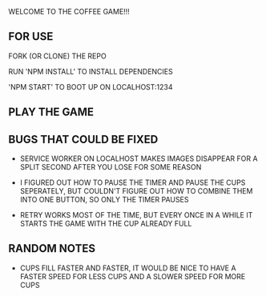 WELCOME TO THE COFFEE GAME!!!



## FOR USE ##

FORK (OR CLONE) THE REPO

RUN 'NPM INSTALL' TO INSTALL DEPENDENCIES

'NPM START' TO BOOT UP ON LOCALHOST:1234



## PLAY THE GAME ##


## BUGS THAT COULD BE FIXED ##

- SERVICE WORKER ON LOCALHOST MAKES IMAGES DISAPPEAR FOR A SPLIT SECOND AFTER YOU LOSE FOR SOME REASON

- I FIGURED OUT HOW TO PAUSE THE TIMER AND PAUSE THE CUPS SEPERATELY, BUT COULDN'T FIGURE OUT HOW TO COMBINE THEM INTO ONE BUTTON, SO ONLY THE TIMER PAUSES

- RETRY WORKS MOST OF THE TIME, BUT EVERY ONCE IN A WHILE IT STARTS THE GAME WITH THE CUP ALREADY FULL


## RANDOM NOTES ##

- CUPS FILL FASTER AND FASTER, IT WOULD BE NICE TO HAVE A FASTER SPEED FOR LESS CUPS AND A SLOWER SPEED FOR MORE CUPS
